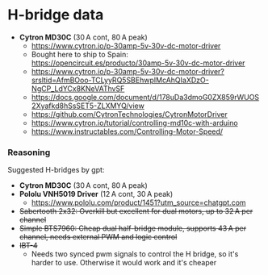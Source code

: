 # H-bridge data
- **Cytron MD30C** (30 A cont, 80 A peak)  
    - <https://www.cytron.io/p-30amp-5v-30v-dc-motor-driver>  
    - Bought here to ship to Spain: <https://opencircuit.es/producto/30amp-5v-30v-dc-motor-driver>
    - <https://www.cytron.io/p-30amp-5v-30v-dc-motor-driver?srsltid=AfmBOoo-TCLyyRQ5SBEhwpIMcAhQIaXDzO-NgCP_LdYCx8KNeVAThvSF>  
    - <https://docs.google.com/document/d/178uDa3dmoG0ZX859rWUOS2Xyafkd8hSsSET5-ZLXMYQ/view>  
    - <https://github.com/CytronTechnologies/CytronMotorDriver>
    - <https://www.cytron.io/tutorial/controlling-md10c-with-arduino>
    - <https://www.instructables.com/Controlling-Motor-Speed/>

### Reasoning
Suggested H-bridges by gpt:

- **Cytron MD30C** (30 A cont, 80 A peak)  
- **Pololu VNH5019 Driver** (12 A cont, 30 A peak)  
    - <https://www.pololu.com/product/1451?utm_source=chatgpt.com>  
- ~~Sabertooth 2x32: Overkill but excellent for dual motors, up to 32 A per channel~~  
- ~~Simple BTS7960: Cheap dual half-bridge module, supports 43 A per channel, needs external PWM and logic control~~  
- ~~IBT-4~~
    - Needs two synced pwm signals to control the H bridge, so it's harder to use. Otherwise it would work and it's cheaper